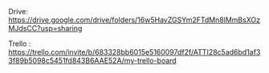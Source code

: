 Drive: https://drive.google.com/drive/folders/16w5HavZGSYm2FTdMn8lMmBsXOzMJdsCC?usp=sharing

Trello : https://trello.com/invite/b/683328bb6015e5160097df2f/ATTI28c5ad6bd1af33f89b5098c5451fd843B6AAE52A/my-trello-board
